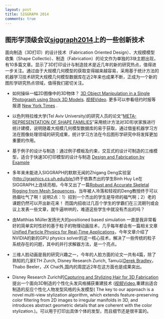 ```yaml
---
layout: post
title: SIGGRAPH 2014
comments: true
---
```


##  图形学顶级会议[siggraph2014](http://siggraphmediablog.blogspot.com/)上的一些创新技术<!--more--> 

面向制造（3D打印）的设计技术（Fabrication Oriented Design）、大规模模型收集（Shape Collectio）、制造（Fabrication）的论文作为单独的3块主题出现，有10多篇文章。显示了3D打印设计与制造技术是近几年的新的研究热点，值得进一步关注。通过由于大规模几何模型的获取变得越来越容易，采用基于统计方法的机器学习技术研究大规模几何模型数据库在近2年来也成果不断，正成为一个新的图形学研究热点领域，值得我们密切关注。
<!--more-->

- 如何操纵一幅2D图像中的3D物体？ 
 [3D Object Manipulation in a Single Photograph using Stock 3D Models](http://www.cs.cmu.edu/~om3d/). [视频Video](http://v.youku.com/v_show/id_XNzUyNDkwNDY0.html). 更多可以参看纽约时报等报道 [ New York Times](http://www.nytimes.com/2014/08/12/science/3-d-tool-guesses-what-a-photo-is-missing.html) .

-  以色列特拉维大学(Tel Aviv University)的研究人员的论文“[META-REPRESENTATION OF SHAPE FAMILIES](http://vecg.cs.ucl.ac.uk/Projects/SmartGeometry/metarep/metaRep_sigg14.html)”采用统计方法对3D形状家族进行统计建模，说明随着大规模几何模型数据库的易于获取，通过借鉴机器学习方法在图像处理领域的研究成果，统计学习方法在今后图形学研究中将发挥更加重要的作用。

- 基于例子的设计与制造：通过例子模板及约束，交互式的设计可制造的三维模型，适合于快速3D打印模型的设计与制造 [Design and Fabrication by Example](http://fabbyexample.csail.mit.edu/)

- 多年来未能进入SIGGRAPH的默默无闻的Zhigang Deng实验室(http://graphics.cs.uh.edu/ble/)终于依靠杰出的学生Binh Huy Le在SIGGRAPH上连续亮相，今年又出了一篇[Robust and Accurate Skeletal Rigging from Mesh Sequences](http://graphics.cs.uh.edu/ble/papers/2014s-ske/)，当年被人冷落和轻视的Deng教授终于可以扬眉吐气了啊！说明2点：1）招到一个杰出的学生是导师的福气啊；2）老的课题仍然可以开出新花来！ 而国内招收过几百个学生的学霸们在三流期刊或会议上发表一些文章，就牛逼哄哄的，难道这些学生中就没有杰出的吗？

- 由Matthias Müller发扬光大的positioned based simulation 一直是我非常看好的简单实时性好的基于粒子的物理动画技术，几乎每年都会有一篇相关文章[Unified Particle Physics for Real-Time Applications](http://blog.mmacklin.com/flex/)，今年文章介绍了NVIDIA的新的GPU physics solver的这一核心技术，解决了一些传统的粒子系统存在的问题，其中的并行求解器方法，是一个亮点。

- 三维人脸动画是我的研究兴趣之一，今年的人脸方面的论文一共有4篇，除了熟知的几家ETH Zurch, Disney Research Zurich, Tamu以[Derek Bradley](http://zurich.disneyresearch.com/derekbradley/)，Thabo Beeler，JX Chai外,国内的周昆近2年在这方面也是成果突出。

- Disney Research Zurich的[Capturing and Stylizing Hair for 3D Fabrication ](http://cheveone.blogspot.com.es/2014/08/stylized-hair-capture.html)提出一个面向3D制造的个性化头发风格捕获重建技术 ([视频Video](http://v.youku.com/v_show/id_XNzUzNTU3Nzg0.html),重建出适合制造的反应个性化人物发型风格的头发模型( The key to our approach is a novel multi-view stylization algorithm, which extends feature-preserving color filtering from 2D images to irregular manifolds in 3D, and introduces abstract geometric details that are coherent with the color stylization.)。可以用于打印出具体个体的发型，而且细节还是很丰富的。
